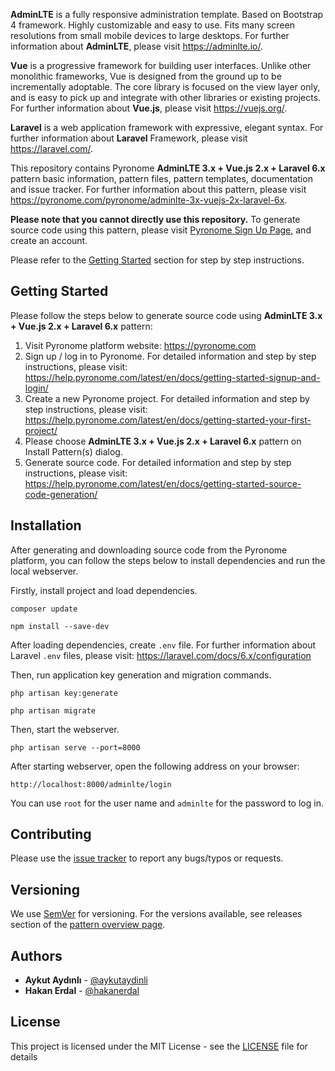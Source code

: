 **AdminLTE** is a fully responsive administration template. Based on Bootstrap 4 framework. Highly customizable and easy to use. Fits many screen resolutions from small mobile devices to large desktops. For further information about **AdminLTE**, please visit https://adminlte.io/.

**Vue** is a progressive framework for building user interfaces. Unlike other monolithic frameworks, Vue is designed from the ground up to be incrementally adoptable. The core library is focused on the view layer only, and is easy to pick up and integrate with other libraries or existing projects. For further information about **Vue.js**, please visit https://vuejs.org/.

**Laravel** is a web application framework with expressive, elegant syntax. For further information about **Laravel** Framework, please visit https://laravel.com/.

This repository contains Pyronome **AdminLTE 3.x + Vue.js 2.x + Laravel 6.x** pattern basic information, pattern files, pattern templates, documentation and issue tracker. For further information about this pattern, please visit https://pyronome.com/pyronome/adminlte-3x-vuejs-2x-laravel-6x.

**Please note that you cannot directly use this repository.** To generate source code using this pattern, please visit [Pyronome Sign Up Page](https://pyronome.com/builder/signup), and create an account.

Please refer to the [Getting Started](https://github.com/pyronome/pattern-adminlte-3x-vuejs-2x-laravel-6x#getting-started) section for step by step instructions.

## Getting Started

Please follow the steps below to generate source code using **AdminLTE 3.x + Vue.js 2.x + Laravel 6.x** pattern:

1. Visit Pyronome platform website: https://pyronome.com
2. Sign up / log in to Pyronome. For detailed information and step by step instructions, please visit: https://help.pyronome.com/latest/en/docs/getting-started-signup-and-login/
3. Create a new Pyronome project. For detailed information and step by step instructions, please visit: https://help.pyronome.com/latest/en/docs/getting-started-your-first-project/
4. Please choose **AdminLTE 3.x + Vue.js 2.x + Laravel 6.x** pattern on Install Pattern(s) dialog.
5. Generate source code. For detailed information and step by step instructions, please visit: https://help.pyronome.com/latest/en/docs/getting-started-source-code-generation/

## Installation

After generating and downloading source code from the Pyronome platform, you can follow the steps below to install dependencies and run the local webserver.

Firstly, install project and load dependencies.

```console
composer update
```

```console
npm install --save-dev
```

After loading dependencies, create `.env` file. For further information about Laravel `.env` files, please visit: https://laravel.com/docs/6.x/configuration

Then, run application key generation and migration commands.

```console
php artisan key:generate 
```

```console
php artisan migrate
```

Then, start the webserver.

```console
php artisan serve --port=8000
```

After starting webserver, open the following address on your browser:

```console
http://localhost:8000/adminlte/login
```

You can use `root` for the user name and `adminlte` for the password to log in.

## Contributing

Please use the [issue tracker](https://github.com/pyronome/pattern-adminlte-3x-vuejs-2x-laravel-6x/issues) to report any bugs/typos or requests.

## Versioning

We use [SemVer](http://semver.org/) for versioning. For the versions available, see releases section of the [pattern overview page](https://pyronome.com/pyronome/adminlte-3x-vuejs-2x-laravel-6x#Overview). 

## Authors

* **Aykut Aydınlı** - [@aykutaydinli](https://github.com/aykutaydinli)
* **Hakan Erdal** - [@hakanerdal](https://github.com/hakanerdal)

## License

This project is licensed under the MIT License - see the [LICENSE](https://github.com/pyronome/pattern-adminlte-3x-vuejs-2x-laravel-6x/blob/master/LICENSE) file for details
